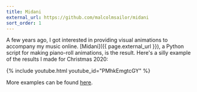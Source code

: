 ```yaml
---
title: Midani
external_url: https://github.com/malcolmsailor/midani
sort_order: 1
---
```


A few years ago, I got interested in providing visual animations to accompany my music online. [Midani]({{ page.external_url }}), a Python script for making piano-roll animations, is the result. Here's a silly example of the results I made for Christmas 2020:

{% include youtube.html youtube_id="PMhkEmgtcGY" %}

More examples can be found [here](/music/#animations).
